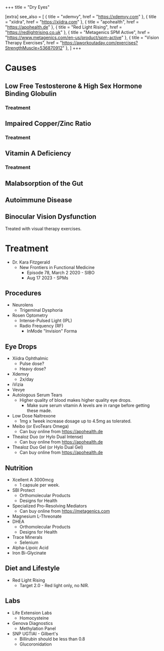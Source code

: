 +++
title = "Dry Eyes"

[extra]
see_also = [
    { title = "xdemvy", href = "https://xdemvy.com" },
    { title = "xiidra", href = "https://xiidra.com" },
    { title = "apohealth", href = "https://apohealth.de" },
    { title = "Red Light Rising", href = "https://redlightrising.co.uk" },
    { title = "Metagenics SPM Active", href = "https://www.metagenics.com/en-us/product/spm-active" },
    { title = "Vision Therapy Exercises", href = "https://aworkoutaday.com/exercises?StrengthMuscle=536870912" },
]
+++

# Causes

## Low Free Testosterone & High Sex Hormone Binding Globulin

### Treatment


## Impaired Copper/Zinc Ratio

### Treatment


## Vitamin A Deficiency

### Treatment

## Malabsorption of the Gut

## Autoimmune Disease

## Binocular Vision Dysfunction

Treated with visual therapy exercises.

# Treatment
- Dr. Kara Fitzgerald
    - New Frontiers in Functional Medicine
        - Episode 78, March 2 2020 - SIBO
        - Aug 17 2023 - SPMs

## Procedures
- Neurolens
    - Trigeminal Dysphoria
- Rosen Optometry
    - Intense-Pulsed Light (IPL)
    - Radio Frequency (RF)
        - InMode "Invision" Forma

## Eye Drops
- Xiidra Ophthalmic 
    - Pulse dose?
    - Heavy dose?
- Xdemvy
    - 2x/day
- iVizia
- Vevye
- Autologous Serum Tears
    - Higher quality of blood makes higher quality eye drops. 
        - Make sure serum vitamin A levels are in range before getting these made.
- Low Dose Naltrexone
    - 1mg x 1week increase dosage up to 4.5mg as tolerated.
- Meibo (or EvoTears Omega)
    - Can buy online from https://apohealth.de
- Thealoz Duo (or Hylo Dual Intense)
    - Can buy online from https://apohealth.de
- Thealoz Duo Gel (or Hylo Dual Gel)
    - Can buy online from https://apohealth.de

## Nutrition
- Xcellent A 3000mcg
    - 1 capsule per week.
- SBI Protect
    - Orthomolecular Products
    - Designs for Health
- Specialized Pro-Resolving Mediators
    - Can buy online from https://metagenics.com
- Magnesium L-Threonate
- DHEA
    - Orthomolecular Products
    - Designs for Health
- Trace Minerals
    - Selenium
- Alpha-Lipoic Acid
- Iron Bi-Glycinate

## Diet and Lifestyle
- Red Light Rising
    - Target 2.0 - Red light only, no NIR.

## Labs
- Life Extension Labs
    - Homocysteine
- Genova Diagnostics
    - Methylation Panel
- SNP UGTIAI - Gilbert's 
    - Billirubin should be less than 0.8
    - Glucoronidation 